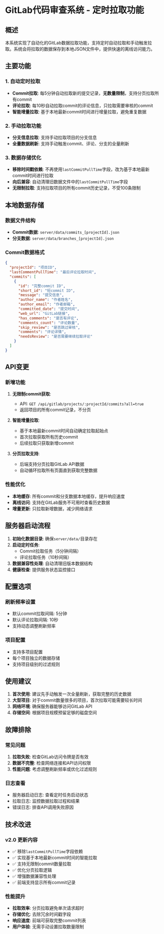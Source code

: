 # GitLab代码审查系统 - 定时拉取功能

## 概述

本系统实现了自动化的GitLab数据拉取功能，支持定时自动拉取和手动触发拉取。系统会将拉取的数据保存到本地JSON文件中，提供快速的离线访问能力。

## 主要功能

### 1. 自动定时拉取
- **Commit拉取**: 每5分钟自动拉取新的提交记录，**无数量限制**，支持分页拉取所有commit
- **评论拉取**: 每10秒自动拉取commit的评论信息，只拉取需要审核的commit
- **智能增量拉取**: 基于本地最新commit时间进行增量拉取，避免重复数据

### 2. 手动拉取功能
- **分支信息拉取**: 支持手动拉取项目的分支信息
- **全量数据刷新**: 支持手动触发commit、评论、分支的全量刷新

### 3. 数据存储优化
- **移除时间戳依赖**: 不再使用`lastCommitPullTime`字段，改为基于本地最新commit时间进行拉取
- **向后兼容**: 自动清理旧数据文件中的`lastCommitPullTime`字段
- **无限制拉取**: 支持拉取项目的所有commit历史记录，不受100条限制

## 本地数据存储

### 数据文件结构
- **Commit数据**: `server/data/commits_[projectId].json`
- **分支数据**: `server/data/branches_[projectId].json`

### Commit数据格式
```json
{
  "projectId": "项目ID",
  "lastCommentPullTime": "最后评论拉取时间",
  "commits": [
    {
      "id": "完整commit ID",
      "short_id": "短commit ID",
      "message": "提交信息",
      "author_name": "作者姓名",
      "author_email": "作者邮箱",
      "committed_date": "提交时间",
      "web_url": "GitLab链接",
      "has_comments": "是否有评论",
      "comments_count": "评论数量",
      "skip_review": "是否跳过审核",
      "comments": "评论详情",
      "needsReview": "是否需要继续拉取评论"
    }
  ]
}
```

## API变更

### 新增功能
1. **无限制commit获取**: 
   - API: `GET /api/gitlab/projects/:projectId/commits?all=true`
   - 返回项目的所有commit记录，不分页
   
2. **智能增量拉取**:
   - 基于本地最新commit时间自动确定拉取起始点
   - 首次拉取获取所有历史commit
   - 后续拉取只获取新增commit

3. **分页拉取支持**:
   - 后端支持分页拉取GitLab API数据
   - 自动循环拉取所有页面直到获取完整数据

### 性能优化
- **本地缓存**: 所有commit和分支数据本地缓存，提升响应速度
- **离线访问**: 支持在GitLab服务不可用时查看历史数据
- **增量更新**: 只拉取新增数据，减少网络请求

## 服务器启动流程

1. **初始化数据目录**: 确保`server/data/`目录存在
2. **启动定时任务**: 
   - Commit拉取任务（5分钟间隔）
   - 评论拉取任务（10秒间隔）
3. **数据兼容性处理**: 自动清理旧版本数据结构
4. **健康检查**: 提供服务状态监控接口

## 配置选项

### 刷新频率设置
- 默认commit拉取间隔: 5分钟
- 默认评论拉取间隔: 10秒
- 支持动态调整刷新频率

### 项目配置
- 支持多项目配置
- 每个项目独立的数据存储
- 支持项目级别的过滤规则

## 使用建议

1. **首次使用**: 建议先手动触发一次全量刷新，获取完整的历史数据
2. **大型项目**: 对于commit数量很多的项目，首次拉取可能需要较长时间
3. **网络环境**: 确保服务器能够访问GitLab API
4. **存储空间**: 根据项目规模预留足够的磁盘空间

## 故障排除

### 常见问题
1. **拉取失败**: 检查GitLab访问令牌是否有效
2. **数据不完整**: 检查网络连接和API访问权限
3. **性能问题**: 考虑调整刷新频率或优化过滤规则

### 日志查看
- 服务器启动日志: 查看定时任务启动状态
- 拉取日志: 监控数据拉取过程和结果
- 错误日志: 排查API调用失败原因

## 技术改进

### v2.0 更新内容
- ✅ 移除`lastCommitPullTime`字段依赖
- ✅ 实现基于本地最新commit时间的智能拉取
- ✅ 支持无限制commit数量拉取
- ✅ 优化分页拉取逻辑
- ✅ 增强数据兼容性处理
- ✅ 前端支持显示所有commit记录

### 性能提升
- **拉取效率**: 分页拉取避免单次请求超时
- **存储优化**: 去除冗余时间戳字段
- **响应速度**: 前端可获取完整commit列表
- **用户体验**: 无需手动设置拉取数量限制 